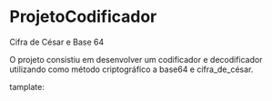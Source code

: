 # ProjetoCodificador
Cifra de César e Base 64

O projeto consistiu em desenvolver um codificador e decodificador utilizando como método criptográfico a base64 e cifra_de_césar.

tamplate:

